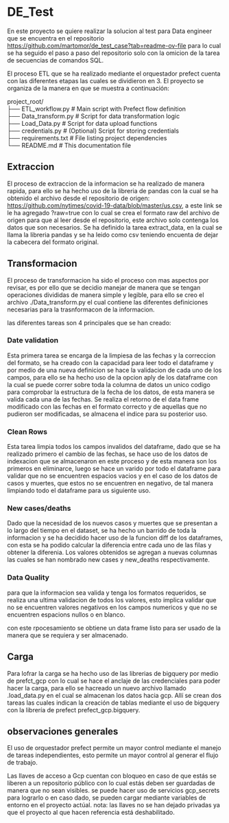 # DE_Test

En este proyecto se quiere realizar la solucion al test para Data engineer que se encuentra en el repositorio https://github.com/martomor/de_test_case?tab=readme-ov-file para lo cual se ha seguido el paso a paso del repositorio solo con la omicion de la tarea de secuencias de comandos SQL. 

El proceso ETL que se ha realizado mediante el orquestador prefect cuenta con las diferentes etapas las cuales se dividieron en 3. El proyecto se organiza de la manera en que se muestra a continuación:


project_root/ <br />
├── ETL_workflow.py          # Main script with Prefect flow definition <br />
├── Data_transform.py        # Script for data transformation logic <br />
├── Load_Data.py             # Script for data upload functions <br />
├── credentials.py           # (Optional) Script for storing credentials <br />
├── requirements.txt         # File listing project dependencies <br />
└── README.md                # This documentation file <br />


## Extraccion 
El proceso de extraccion de la informacion se ha realizado de manera rapida, para ello se ha hecho uso de la libreria de pandas con la cual se ha obtenido el archivo desde el repositorio de origen: https://github.com/nytimes/covid-19-data/blob/master/us.csv, a este link se le ha agregado ?raw=true con lo cual se crea el formato raw del archivo de origen para que al leer desde el repositorio, este archivo solo contenga los datos que son necesarios.
Se ha definido la tarea extract_data, en la cual se llama la libreria pandas y se ha leido como csv teniendo encuenta de dejar la cabecera del formato original.

## Transformacion
El proceso de transformacion ha sido el proceso con mas aspectos por revisar, es por ello que se decidio manejar de manera que se tengan operaciones divididas de manera simple y legible, para ello se creo el archivo ./Data_transform.py el cual contiene las diferentes definiciones necesarias para la trasnformacon de la informacion.

las diferentes tareas son 4 principales que se han creado: 
### Date validation

Esta primera tarea se encarga de la limpiesa de las fechas y la correccion del formato, se ha creado con la capacidad para leer todo el dataframe y por medio de una nueva definicion se hace la validacion  de cada uno de los campos, para ello se ha hecho uso de la opcion aply de los dataframe con la cual se puede correr sobre toda la columna de datos un unico codigo para comprobar la estructura de la fecha de los datos, de esta manera se valida cada una de las fechas. Se realiza el retorno de el data frame modificado con las fechas en el formato correcto y de aquellas que no pudieron ser modificadas, se almacena el indice para su posterior uso.

### Clean Rows

Esta tarea limpia todos los campos invalidos del dataframe, dado que se ha realizado primero el cambio de las fechas, se hace uso de los datos de indexacion que se almacenaron en este proceso y de esta manera son los primeros en eliminarce, luego se hace un varido por todo el dataframe para validar que no se encuentren espacios vacios y en el caso de los datos de casos y muertes, que estos no se encuentren en negativo, de tal manera limpiando todo el dataframe para us siguiente uso.

### New cases/deaths 

Dado que la necesidad de los nuevos casos y muertes que se presentan a lo largo del tiempo en el dataset, se ha hecho un barrido de toda la informacion y se ha decidido hacer uso de la funcion diff de los dataframes, con esta se ha podido calcular la diferencia entre cada uno de las filas y obtener la diferenia. Los valores obtenidos se agregan a nuevas columnas las cuales se han nombrado new cases y new_deaths respectivamente.

### Data Quality

para que la informacion sea valida y tenga los formatos requeridos, se realiza una ultima validacion de todos los valores, esto implica validar que no se encuentren valores negativos en los campos numericos y que no se encuentren espacions nullos o en blanco. 


con este rpocesamiento se obtiene un data frame listo para ser usado de la manera que se requiera y ser almacenado.

## Carga 

Para lofrar la carga se ha hecho uso de las librerias de bigquery por medio de prefct_gcp con lo cual se hace el anclaje de las credenciales para poder hacer la carga, para ello se hacreado un nuevo archivo llamado .load_data.py en el cual se almacenan los datos hacia gcp. Allí se crean dos tareas las cuales indican la creación de tablas mediante el uso de bigquery con la librería de prefect prefect_gcp.bigquery. 



## observaciones generales 

El uso de orquestador prefect permite un mayor control mediante el manejo de tareas independientes, esto permite un mayor control al generar el flujo de trabajo. 

Las llaves de acceso a Gcp cuentan con bloqueo en caso de que estás se liberen a un repositorio público con lo cual estás deben ser guardadas de manera que no sean visibles.  se puede hacer uso de servicios gcp_secrets para lograrlo o en caso dado, se pueden cargar mediante variables de entorno en el proyecto actúal. 
nota: las llaves no se han dejado privadas ya que el proyecto al que hacen referencia está deshabilitado.

